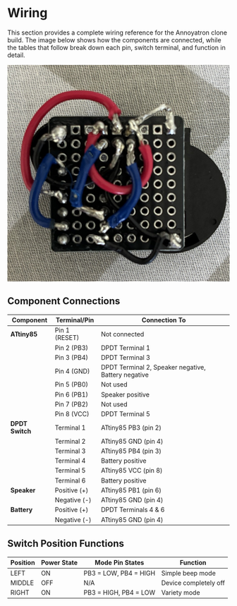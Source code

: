 # Wiring

This section provides a complete wiring reference for the Annoyatron clone build. The image below shows how the components are connected, while the tables that follow break down each pin, switch terminal, and function in detail.

![Wiring Example](../images/back.jpg)


## Component Connections
| Component | Terminal/Pin | Connection To |
|-----------|--------------|---------------|
| **ATtiny85** | Pin 1 (RESET) | Not connected |
| | Pin 2 (PB3) | DPDT Terminal 1 |
| | Pin 3 (PB4) | DPDT Terminal 3 |
| | Pin 4 (GND) | DPDT Terminal 2, Speaker negative, Battery negative |
| | Pin 5 (PB0) | Not used |
| | Pin 6 (PB1) | Speaker positive |
| | Pin 7 (PB2) | Not used |
| | Pin 8 (VCC) | DPDT Terminal 5 |
| **DPDT Switch** | Terminal 1 | ATtiny85 PB3 (pin 2) |
| | Terminal 2 | ATtiny85 GND (pin 4) |
| | Terminal 3 | ATtiny85 PB4 (pin 3) |
| | Terminal 4 | Battery positive |
| | Terminal 5 | ATtiny85 VCC (pin 8) |
| | Terminal 6 | Battery positive |
| **Speaker** | Positive (+) | ATtiny85 PB1 (pin 6) |
| | Negative (-) | ATtiny85 GND (pin 4) |
| **Battery** | Positive (+) | DPDT Terminals 4 & 6 |
| | Negative (-) | ATtiny85 GND (pin 4) |

## Switch Position Functions
| Position | Power State | Mode Pin States | Function |
|----------|-------------|-----------------|----------|
| LEFT | ON | PB3 = LOW, PB4 = HIGH | Simple beep mode |
| MIDDLE | OFF | N/A | Device completely off |
| RIGHT | ON | PB3 = HIGH, PB4 = LOW | Variety mode |
